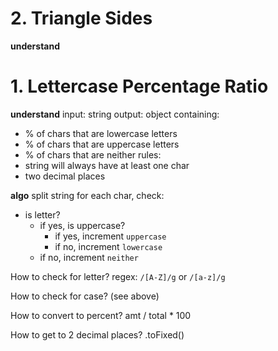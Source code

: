 # 2. Triangle Sides

**understand**














# 1. Lettercase Percentage Ratio

**understand**
input: string
output: object containing:
  * % of chars that are lowercase letters
  * % of chars that are uppercase letters
  * % of chars that are neither
rules:
  * string will always have at least one char
  * two decimal places


**algo**
split string
for each char, check:
  * is letter?
    * if yes, is uppercase?
      * if yes, increment `uppercase`
      * if no, increment `lowercase`
    * if no, increment `neither`

How to check for letter?
  regex: `/[A-Z]/g` or `/[a-z]/g`

How to check for case? 
  (see above)

How to convert to percent?
  amt / total * 100

How to get to 2 decimal places?
  .toFixed()